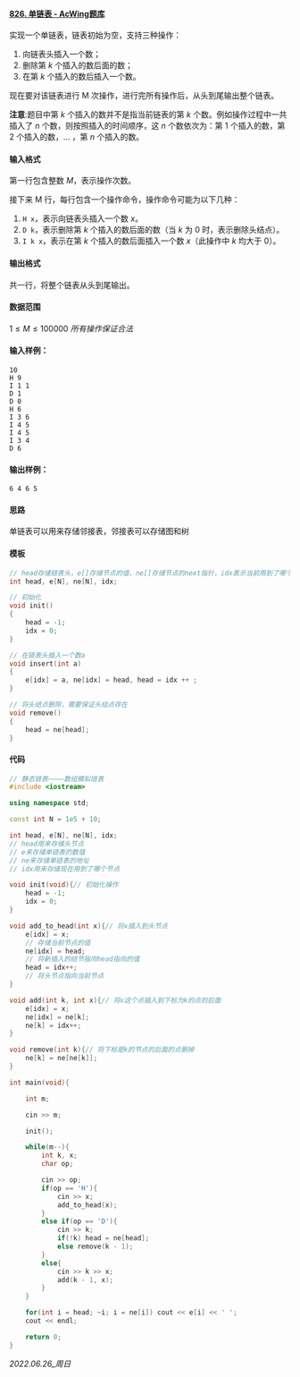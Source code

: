 #### [826. 单链表 - AcWing题库](https://www.acwing.com/problem/content/828/)

实现一个单链表，链表初始为空，支持三种操作：

1. 向链表头插入一个数；
2. 删除第 $k$ 个插入的数后面的数；
3. 在第 $k$ 个插入的数后插入一个数。

现在要对该链表进行 M 次操作，进行完所有操作后，从头到尾输出整个链表。

**注意**:题目中第 $k$ 个插入的数并不是指当前链表的第 $k$ 个数。例如操作过程中一共插入了 $n$ 个数，则按照插入的时间顺序，这 $n$ 个数依次为：第 $1$ 个插入的数，第 $2$ 个插入的数，$\dots$ ，第 $n$ 个插入的数。

#### 输入格式

第一行包含整数 $M$，表示操作次数。

接下来 M 行，每行包含一个操作命令，操作命令可能为以下几种：

1. `H x`，表示向链表头插入一个数 $x$。
2. `D k`，表示删除第 $k$ 个插入的数后面的数（当 $k$ 为 $0$ 时，表示删除头结点）。
3. `I k x`，表示在第 $k$ 个插入的数后面插入一个数 $x$（此操作中 $k$ 均大于 $0$）。

#### 输出格式

共一行，将整个链表从头到尾输出。

#### 数据范围

$1≤M≤100000$
$所有操作保证合法$

#### 输入样例：

```
10
H 9
I 1 1
D 1
D 0
H 6
I 3 6
I 4 5
I 4 5
I 3 4
D 6
```

#### 输出样例：

```
6 4 6 5
```

#### 思路

单链表可以用来存储邻接表，邻接表可以存储图和树

#### 模板

```cpp
// head存储链表头，e[]存储节点的值，ne[]存储节点的next指针，idx表示当前用到了哪个节点
int head, e[N], ne[N], idx;

// 初始化
void init()
{
    head = -1;
    idx = 0;
}

// 在链表头插入一个数a
void insert(int a)
{
    e[idx] = a, ne[idx] = head, head = idx ++ ;
}

// 将头结点删除，需要保证头结点存在
void remove()
{
    head = ne[head];
}
```

#### 代码

```cpp
// 静态链表————数组模拟链表
#include <iostream>

using namespace std;

const int N = 1e5 + 10;

int head, e[N], ne[N], idx;
// head用来存储头节点
// e来存储单链表的数值
// ne来存储单链表的地址
// idx用来存储现在用到了哪个节点

void init(void){// 初始化操作
    head = -1;
    idx = 0;
}

void add_to_head(int x){// 将x插入到头节点
    e[idx] = x;
    // 存储当前节点的值
    ne[idx] = head;
    // 将新插入的结节指向head指向的值
    head = idx++;
    // 将头节点指向当前节点
}

void add(int k, int x){// 将x这个点插入到下标为k的点的后面
    e[idx] = x;
    ne[idx] = ne[k];
    ne[k] = idx++;
}

void remove(int k){// 将下标是k的节点的后面的点删掉
    ne[k] = ne[ne[k]];
}

int main(void){

    int m;

    cin >> m;

    init();

    while(m--){
        int k, x;
        char op;

        cin >> op;
        if(op == 'H'){
            cin >> x;
            add_to_head(x);
        }
        else if(op == 'D'){
            cin >> k;
            if(!k) head = ne[head];
            else remove(k - 1);
        }
        else{
            cin >> k >> x;
            add(k - 1, x);
        }
    }

    for(int i = head; ~i; i = ne[i]) cout << e[i] << ' ';
    cout << endl;

    return 0;
}
```


*2022.06.26_周日*